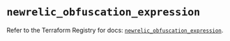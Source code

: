# `newrelic_obfuscation_expression`

Refer to the Terraform Registry for docs: [`newrelic_obfuscation_expression`](https://registry.terraform.io/providers/newrelic/newrelic/3.43.0/docs/resources/obfuscation_expression).
